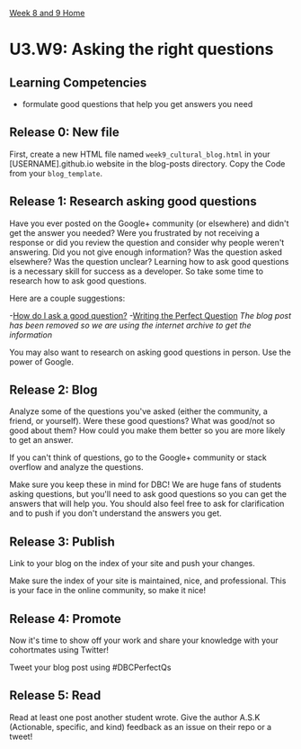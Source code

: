 [Week 8 and 9 Home](../)

# U3.W9: Asking the right questions

## Learning Competencies
- formulate good questions that help you get answers you need

## Release 0: New file

First, create a new HTML file named `week9_cultural_blog.html` in your [USERNAME].github.io website in the blog-posts directory. Copy the Code from your `blog_template`.

## Release 1: Research asking good questions
Have you ever posted on the Google+ community (or elsewhere) and didn't get the answer you needed? Were you frustrated by not receiving a response or did you review the question and consider why people weren't answering. Did you not give enough information? Was the question asked elsewhere? Was the question unclear? Learning how to ask good questions is a necessary skill for success as a developer. So take some time to research how to ask good questions.

Here are a couple suggestions:

-[How do I ask a good question?](http://stackoverflow.com/help/how-to-ask)
-[Writing the Perfect Question](http://web.archive.org/web/20140709094611/http://msmvps.com/blogs/jon_skeet/archive/2010/08/29/writing-the-perfect-question.aspx) *The blog post has been removed so we are using the internet archive to get the information*

You may also want to research on asking good questions in person. Use the power of Google.

## Release 2: Blog
Analyze some of the questions you've asked (either the community, a friend, or yourself). Were these good questions? What was good/not so good about them? How could you make them better so you are more likely to get an answer.

If you can't think of questions, go to the Google+ community or stack overflow and analyze the questions.

Make sure you keep these in mind for DBC! We are huge fans of students asking questions, but you'll need to ask good questions so you can get the answers that will help you. You should also feel free to ask for clarification and to push if you don't understand the answers you get.

## Release 3: Publish
Link to your blog on the index of your site and push your changes.

Make sure the index of your site is maintained, nice, and professional. This is your face in the online community, so make it nice!

## Release 4: Promote

Now it's time to show off your work and share your knowledge with your cohortmates using Twitter!

Tweet your blog post using #DBCPerfectQs

## Release 5: Read

Read at least one post another student wrote. Give the author A.S.K (Actionable, specific, and kind) feedback as an issue on their repo or a tweet!

